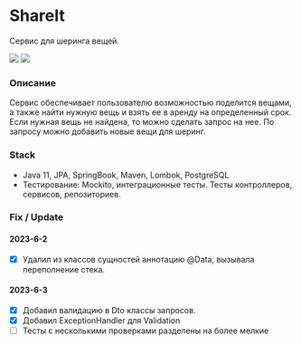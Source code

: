 # ShareIt
Сервис для шеринга вещей.

![](https://img.shields.io/github/languages/count/zg-devj/java-shareit)
![](https://img.shields.io/github/languages/code-size/zg-devj/java-shareit)

### Описание
Сервис обеспечивает пользователю возможностью поделится вещами, 
а также найти нужную вещь и взять ее в аренду на определенный 
срок.  
Если нужная вещь не найдена, то можно сделать запрос на нее. 
По запросу можно добавить новые вещи для шеринг.

### Stack
- Java 11, JPA, SpringBook, Maven, Lombok, PostgreSQL
- Тестирование: Mockito, интеграционные тесты. Тесты контроллеров, сервисов, репозиториев.   

### Fix / Update
#### 2023-6-2
- [x] Удалил из классов сущностей аннотацию @Data, вызывала переполнение стека.
#### 2023-6-3
- [x] Добавил валидацию в Dto классы запросов.
- [x] Добавил ExceptionHandler для Validation
- [ ] Тесты с несколькими проверками разделены на более мелкие 